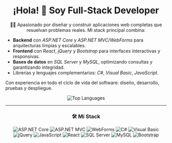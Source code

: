 <!-- Encabezado -->
<h1 align="center">¡Hola! 👋 Soy Full‑Stack Developer</h1>

<!-- Descripción detallada -->
<p align="center">
  👨‍💻 Apasionado por diseñar y construir aplicaciones web completas que resuelvan problemas reales. Mi stack principal combina:
  <ul>
    <li><strong>Backend</strong> con <em>ASP.NET Core</em> y <em>ASP.NET MVC/WebForms</em> para arquitecturas limpias y escalables.</li>
    <li><strong>Frontend</strong> con <em>React</em>, <em>jQuery</em> y <em>Bootstrap</em> para interfaces interactivas y responsivas.</li>
    <li><strong>Bases de datos</strong> en <em>SQL Server</em> y <em>MySQL</em>, optimizando consultas y garantizando integridad.</li>
    <li>Librerías y lenguajes complementarios: <em>C#</em>, <em>Visual Basic</em>, <em>JavaScript</em>.</li>
  </ul>
  Con experiencia en todo el ciclo de vida del software: diseño, desarrollo, pruebas y despliegue.
</p>

<!-- GIF y Top Languages lado a lado -->
<div align="center" width="100%">
  <tr>
    <td>
      <img src="https://github-readme-stats.vercel.app/api/top-langs?username=LuisDuarte29&show_icons=true&locale=en&layout=compact&theme=chartreuse-dark" alt="Top Languages"/>
    </td>
  </tr>
<div/>


---

### 🛠️ Mi Stack

<p align="center">
  <img src="https://img.shields.io/badge/ASP.NET_Core-512BD4?style=for-the-badge&logo=dot-net&logoColor=white" alt="ASP.NET Core"/>
  <img src="https://img.shields.io/badge/ASP.NET_MVC-563D7C?style=for-the-badge&logo=asp.net&logoColor=white" alt="ASP.NET MVC"/>
  <img src="https://img.shields.io/badge/WebForms-0078D7?style=for-the-badge&logo=windows&logoColor=white" alt="WebForms"/>
  <img src="https://img.shields.io/badge/C%23-239120?style=for-the-badge&logo=c-sharp&logoColor=white" alt="C#"/>
  <img src="https://img.shields.io/badge/Visual_Basic-5C2D91?style=for-the-badge&logo=visual-basic&logoColor=white" alt="Visual Basic"/>
  <img src="https://img.shields.io/badge/jQuery-0769AD?style=for-the-badge&logo=jquery&logoColor=white" alt="jQuery"/>
  <img src="https://img.shields.io/badge/JavaScript-F7DF1E?style=for-the-badge&logo=javascript&logoColor=black" alt="JavaScript"/>
  <img src="https://img.shields.io/badge/React-61DAFB?style=for-the-badge&logo=react&logoColor=white" alt="React"/>
  <img src="https://img.shields.io/badge/SQL_Server-CC2927?style=for-the-badge&logo=microsoft-sql-server&logoColor=white" alt="SQL Server"/>
  <img src="https://img.shields.io/badge/MySQL-4479A1?style=for-the-badge&logo=mysql&logoColor=white" alt="MySQL"/>
  <img src="https://img.shields.io/badge/Bootstrap-7952B3?style=for-the-badge&logo=bootstrap&logoColor=white" alt="Bootstrap"/>
</p>
